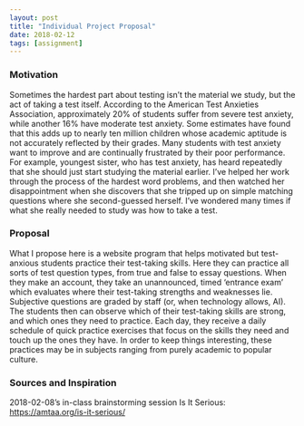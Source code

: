 ```yaml
---
layout: post
title: "Individual Project Proposal"
date: 2018-02-12
tags: [assignment]
---
```


### Motivation
Sometimes the hardest part about testing isn’t the material we study, but the act of taking a test itself.  According to the American Test Anxieties Association, approximately 20% of students suffer from severe test anxiety, while another 16% have moderate test anxiety.  Some estimates have found that this adds up to nearly ten million children whose academic aptitude is not accurately reflected by their grades.  Many students with test anxiety want to improve and are continually frustrated by their poor performance.  For example, youngest sister, who has test anxiety, has heard repeatedly that she should just start studying the material earlier.  I’ve helped her work through the process of the hardest word problems, and then watched her disappointment when she discovers that she tripped up on simple matching questions where she second-guessed herself.  I’ve wondered many times if what she really needed to study was how to take a test.

### Proposal
What I propose here is a website program that helps motivated but test-anxious students practice their test-taking skills.  Here they can practice all sorts of test question types, from true and false to essay questions.  When they make an account, they take an unannounced, timed ‘entrance exam’ which evaluates where their test-taking strengths and weaknesses lie.  Subjective questions are graded by staff (or, when technology allows, AI).  The students then can observe which of their test-taking skills are strong, and which ones they need to practice.  Each day, they receive a daily schedule of quick practice exercises that focus on the skills they need and touch up the ones they have.  In order to keep things interesting, these practices may be in subjects ranging from purely academic to popular culture.

### Sources and Inspiration
2018-02-08’s in-class brainstorming session
Is It Serious: https://amtaa.org/is-it-serious/

